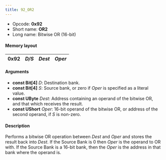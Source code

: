 ```yaml
---
title: 92_OR2
---
```


- Opcode: **0x92**
- Short name: **OR2**
- Long name: Bitwise OR (16-bit)

#### Memory layout

| 0x92 | *D/S* | *Dest* | *Oper* |
|------|-------|--------|--------|

#### Arguments

- **const Bit\[4\]** *D*: Destination bank.
- **const Bit\[4\]** *S*: Source bank, or zero if *Oper* is specified as a literal value.
- **const UByte** *Dest*: Address containing an operand of the bitwise OR, and that which receives the result.
- **const UShort** *Oper*: 16-bit operand of the bitwise OR, or address of the second operand, if *S* is non-zero.

#### Description

Performs a bitwise OR operation between *Dest* and *Oper* and stores the result back into *Dest*. If the Source Bank is 0 then *Oper* is the operand to OR with. If the Source Bank is a 16-bit bank, then the *Oper* is the address in that bank where the operand is.
